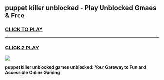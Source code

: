 
## puppet killer unblocked - Play Unblocked Gmaes & Free
<h3>
<a href="https://news.freeplayer.one?title=puppet_killer_unblocked&ref=16F">CLICK TO PLAY</a></h3>
<hr>

<h3>
<a href="https://news.freeplayer.one?title=puppet_killer_unblocked&ref=16F">CLICK 2 PLAY</a>
  
</h3>

<a href="https://news.freeplayer.one?title=puppet_killer_unblocked&ref=16F/"><img src="https://clearcache.store/games.png"></a>


**puppet killer unblocked games unblocked: Your Gateway to Fun and Accessible Online Gaming**

